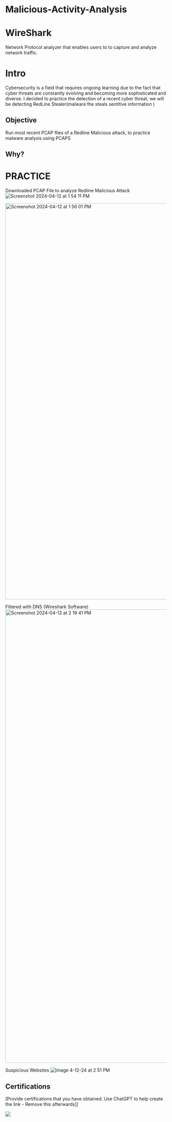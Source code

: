 # Malicious-Activity-Analysis
# WireShark
Network Protocol analyzer that enables users to to capture and analyze network traffic.

# Intro 
Cybersecurity is a field that requires ongoing learning due to the fact that cyber threats are constantly evolving and becoming more sophisticated and diverse. I decided to practice the detection of a recent cyber threat, we will be detecting RedLine Stealer(malware the steals sentitive information )

## Objective
Run most recent PCAP flies of a Redline Malicious attack, to practice malware analysis using PCAPS

## Why? 

# PRACTICE
Downloaded PCAP File to analyze Redline Malicious Attack
![Screenshot 2024-04-12 at 1 54 11 PM](https://github.com/jakastory/Malicious-Activity-Analysis-/assets/166777884/3a2511a9-7d63-47f3-8081-7cefdb0c6562)

<img width="1233" alt="Screenshot 2024-04-12 at 1 56 01 PM" src="https://github.com/jakastory/Malicious-Activity-Analysis-/assets/166777884/ac0b1363-079e-474f-b764-214f6ba81a06">

Filtered with DNS (Wireshark Software)
<img width="1411" alt="Screenshot 2024-04-12 at 2 19 41 PM" src="https://github.com/jakastory/Malicious-Activity-Analysis-/assets/166777884/20a4803e-78fe-4fcd-83c8-4519776c4b17">


Suspicious Websites
![Image 4-12-24 at 2 51 PM](https://github.com/jakastory/Malicious-Activity-Analysis-/assets/166777884/adf38de8-5a58-46e0-aab8-b3dc2713fbd9)


## Certifications
[Provide certifications that you have obtained. Use ChatGPT to help create the link - Remove this afterwards]]
<div>
<img src="https://img.shields.io/badge/-Security%2B-FF0000?&style=for-the-badge&logo=CompTIA&logoColor=white" />


